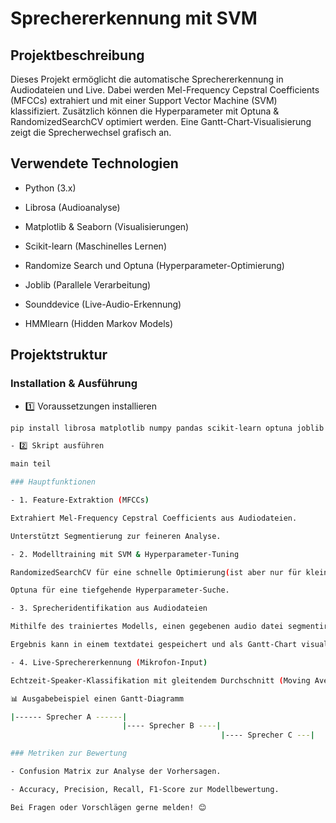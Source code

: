  # Sprechererkennung mit SVM

## Projektbeschreibung

Dieses Projekt ermöglicht die automatische Sprechererkennung in Audiodateien und Live. Dabei werden Mel-Frequency Cepstral Coefficients (MFCCs) extrahiert und mit einer Support Vector Machine (SVM) klassifiziert. Zusätzlich können die Hyperparameter mit Optuna & RandomizedSearchCV optimiert werden. Eine Gantt-Chart-Visualisierung zeigt die Sprecherwechsel grafisch an.

## Verwendete Technologien

- Python (3.x)

- Librosa (Audioanalyse)

- Matplotlib & Seaborn (Visualisierungen)

- Scikit-learn (Maschinelles Lernen)

- Randomize Search und Optuna (Hyperparameter-Optimierung)

- Joblib (Parallele Verarbeitung)

- Sounddevice (Live-Audio-Erkennung)

- HMMlearn (Hidden Markov Models)

## Projektstruktur

### Installation & Ausführung

- 1️⃣ Voraussetzungen installieren
 ```bash
pip install librosa matplotlib numpy pandas scikit-learn optuna joblib sounddevice hmmlearn seaborn

- 2️⃣ Skript ausführen

main teil

### Hauptfunktionen

- 1. Feature-Extraktion (MFCCs)

Extrahiert Mel-Frequency Cepstral Coefficients aus Audiodateien.

Unterstützt Segmentierung zur feineren Analyse.

- 2. Modelltraining mit SVM & Hyperparameter-Tuning

RandomizedSearchCV für eine schnelle Optimierung(ist aber nur für kleine  Datenmenge geeignet daher werden ihre besten parameter als anfangsparameter für Optuna angewendet).

Optuna für eine tiefgehende Hyperparameter-Suche.

- 3. Sprecheridentifikation aus Audiodateien

Mithilfe des trainiertes Modells, einen gegebenen audio datei segmentiren und in jedes segment der Sprecher erkennen und die teilstücken speichern.

Ergebnis kann in einem textdatei gespeichert und als Gantt-Chart visualisiert werden.

- 4. Live-Sprechererkennung (Mikrofon-Input)

Echtzeit-Speaker-Klassifikation mit gleitendem Durchschnitt (Moving Average).

📊 Ausgabebeispiel einen Gantt-Diagramm

|------ Sprecher A ------|                                            
                          |---- Sprecher B ----|  
                                                |---- Sprecher C ---|

### Metriken zur Bewertung

- Confusion Matrix zur Analyse der Vorhersagen.

- Accuracy, Precision, Recall, F1-Score zur Modellbewertung.

Bei Fragen oder Vorschlägen gerne melden! 😊
